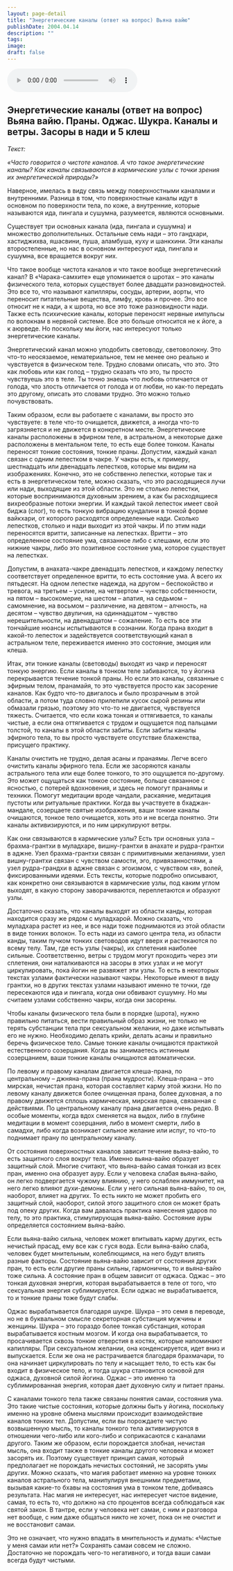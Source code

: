 ```yaml
---
layout: page-detail
title: "Энергетические каналы (ответ на вопрос) Вьяна вайю"
publishDate: 2004.04.14
description: ""
tags:
image:
draft: false
---
```


<audio title="2004.04.14 - Энергетические каналы (ответ на вопрос) Вьяна вайю.mp3" src="https://filer-api.advayta.org/v1.0/public/files/74650" controls=""></audio>

## **Энергетические каналы (ответ на вопрос)** **Вьяна вайю. Праны. Оджас. Шукра. Каналы и ветры.** **Засоры в нади и 5 клеш**
_Текст:_ 

 _«Часто говорится о чистоте каналов. А что такое энергетические каналы? Как каналы связываются в кармические узлы с точки зрения их энергетической природы?»_ 

  
 Наверное, имелась в виду связь между поверхностными каналами и внутренними. Разница в том, что поверхностные каналы идут в основном по поверхности тела, по коже, а внутренние, которые называются ида, пингала и сушумна, разумеется, являются основными.

 Существует три основных канала (ида, пингала и сушумна) и множество дополнительных. Остальные семь нади – это гандхари, хастиджихва, яшасвини, пуша, аламбуша, куху и шанкхини. Эти каналы второстепенные, но нас в основном интересуют ида, пингала и сушумна, все вращается вокруг них.

  
 Что такое вообще чистота каналов и что такое вообще энергетический канал? В «Чарака-самхите» еще упоминается о шротах – это каналы физического тела, которых существует более двадцати разновидностей. Это все то, что называют капилляры, сосуды, артерии, аорты, что переносит питательные вещества, лимфу, кровь и прочее. Это все относит не к нади, а к шрота, но все это тоже разновидности нади. Также есть психические каналы, которые переносят нервные импульсы по волокнам в нервной системе. Все это больше относится не к йоге, а к аюрведе. Но поскольку мы йоги, нас интересуют только энергетические каналы.

 Энергетический канал можно уподобить световоду, световолокну. Это что-то неосязаемое, нематериальное, тем не менее оно реально и чувствуется в физическом теле. Трудно словами описать, что это. Это как любовь или как голод – трудно сказать что это, ты просто чувствуешь это в теле. Ты точно знаешь что любовь отличается от голода, что злость отличается от голода и от любви, но как-то передать это другому, описать это словами трудно. Это можно только почувствовать.

  
 Таким образом, если вы работаете с каналами, вы просто это чувствуете: в теле что-то очищается, движется, а иногда что-то загрязняется и не движется в конкретном месте. Энергетические каналы расположены в эфирном теле, в астральном, а некоторые даже расположены в ментальном теле, то есть еще более тонком. Каналы переносят тонкие состояния, тонкие праны. Допустим, каждый канал связан с одним лепестком в чакре. У чакры есть, к примеру, шестнадцать или двенадцать лепестков, которые мы видим на изображениях. Конечно, это не собственно лепестки, которые так и есть в энергетическом теле, можно сказать, что это расходящиеся лучи или нади, выходящие из этой области. Это не столько лепестки, которые воспринимаются духовным зрением, а как бы расходящиеся вихреобразные потоки энергии. И каждый такой лепесток имеет свой биджа (слог), то есть тонкую вибрацию кундалини в тонкой форме вайкхари, от которого расходятся определенные нади. Сколько лепестков, столько и нади выходит из этой чакры. И по этим нади переносятся вритти, записанные на лепестках. Вритти – это определенное состояние ума, связанное либо с клешами, если это нижние чакры, либо это позитивное состояние ума, которое существует на лепестках.

 Допустим, в анахата-чакре двенадцать лепестков, и каждому лепестку соответствует определенное вритти, то есть состояние ума. А всего их пятьдесят. На одном лепестке надежда, на другом – беспокойство и тревога, на третьем – усилие, на четвертом – чувство собственности, на пятом – высокомерие, на шестом – апатия, на седьмом – самомнение, на восьмом – различение, на девятом – алчность, на десятом – чувство двуличия, на одиннадцатом – чувство нерешительности, на двенадцатом – сожаление. То есть все эти тончайшие нюансы испытываются в сознании. Когда прана входит в какой-то лепесток и задействуется соответствующий канал в астральном теле, переживается именно это состояние, эмоция или клеша.

  
 Итак, эти тонкие каналы (световоды) выходят из чакр и переносят тонкую энергию. Если каналы в тонком теле забиваются, то у йогина перекрывается течение тонкой праны. Но если это каналы, связанные с эфирным телом, пранамайя, то это чувствуется просто как засорение каналов. Как будто что-то двигалось и было прозрачным в этой области, а потом туда словно прилепили кусок сырой резины или обмазали грязью, поэтому это что-то не двигается, чувствуется тяжесть. Считается, что если кожа тонкая и оттягивается, то каналы чистые, а если она оттягивается с трудом и ощущается под пальцами толстой, то каналы в этой области забиты. Если забиты каналы эфирного тела, то вы просто чувствуете отсутствие блаженства, присущего практику.

 Каналы очистить не трудно, делая асаны и пранаямы. Легче всего очистить каналы эфирного тела. Если же засоряются каналы астрального тела или еще более тонкого, то это ощущается по-другому. Это может ощущаться как тонкое состояние, больше связанное с ясностью, с потерей вдохновения, и здесь не помогут пранаямы и техники. Помогут медитации вроде чандали, раскаяние, медитация пустоты или ритуальные практики. Когда вы участвуете в бхаджан-мандале, созерцаете святые изображения, ваши тонкие каналы очищаются, тонкое тело очищается, хоть это и не всегда понятно. Эти каналы активизируются, и по ним циркулируют ветры.

  
 Как они связываются в кармические узлы? Есть три основных узла – брахма-грантхи в муладхаре, вишну-грантхи в анахате и рудра-грантхи в аджне. Узел брахма-грантхи связан с примитивными желаниями, узел вишну-грантхи связан с чувством самости, эго, привязанностями, а узел рудра-грандхи в аджне связан с эгоизмом, с чувством «я», волей, фиксированными идеями. Есть тексты, которые подробно описывают, как конкретно они связываются в кармические узлы, под каким углом выходят, в какую сторону заворачиваются, переплетаются и образуют узлы.

 Достаточно сказать, что каналы выходят из области канды, которая находится сразу же рядом с муладхарой. Можно сказать, что муладхара растет из нее, и все нади тоже поднимаются из этой области в виде тонких волокон. То есть нади из самого центра тела, из области канды, таким пучком тонких световодов идут вверх и растекаются по всему телу. Там, где есть узлы (чакры), иx сплетения наиболее сильные. Соответственно, ветры с трудом могут проходить через эти сплетения, они наталкиваются на засоры в этих узлах и не могут циркулировать, пока йогин не развяжет эти узлы. То есть в некоторых текстах узлами фактически называют чакры. Некоторые имеют в виду грантхи, но в других текстах узлами называют именно те точки, где пересекаются ида и пингала, когда они обвивают сушумну. Но мы считаем узлами собственно чакры, когда они засорены.

  
 Чтобы каналы физического тела были в порядке (шрота), нужно правильно питаться, вести правильный образ жизни, не только не терять субстанции тела при сексуальном желании, но даже испытывать его не нужно. Необходимо делать крийи, делать асаны и правильно беречь физическое тело. Самые тонкие каналы очищаются практикой естественного созерцания. Когда вы занимаетесь истинным созерцанием, ваши тонкие каналы очищаются автоматически.

 По левому и правому каналам двигается клеша-прана, по центральному – джняна-прана (прана мудрости). Клеша-прана – это мирская, нечистая прана, которая составляет карму этой жизни. Но по левому каналу движется более очищенная прана, более духовная, а по правому движется сплошь кармическая, мирская прана, связанная с действиями. По центральному каналу прана двигается очень редко. В особые моменты, когда вдох сменяется на выдох, либо в глубине медитации в момент созерцания, либо в момент смерти, либо в самадхи, либо когда возникает сильное желание или испуг, то что-то поднимает прану по центральному каналу.

  
 От состояния поверхностных каналов зависит течение вьяна-вайю, то есть защитного слоя вокруг тела. Именно вьяна-вайю образует защитный слой. Многие считают, что вьяна-вайю самая тонкая из всех пран, именно она образует ауру. Если у человека слабая вьяна-вайю, он легко подвергается чужому влиянию, у него ослаблен иммунитет, на него легко влияют духи-демоны. Если у него сильная вьяна-вайю, то он, наоборот, влияет на других. То есть никто не может пробить его защитный слой, наоборот, силой этого защитного слоя он может брать под опеку других. Когда вам давалась практика нанесения ударов по телу, то это практика, стимулирующая вьяна-вайю. Состояние ауры определяется состоянием вьяна-вайю.

 Если вьяна-вайю сильна, человек может впитывать карму других, есть нечистый прасад, ему все как с гуся вода. Если вьяна-вайю слаба, человек будет мнительным, колеблющимся, на него будут влиять разные факторы. Состояние вьяна-вайю зависит от состояния других пран, то есть если другие праны сильны, гармоничны, то и вьяна-вайю тоже сильна. А состояние пран в общем зависит от оджаса. Оджас – это тонкая духовная энергия, которая вырабатывается в теле от того, что сексуальная энергия сублимируется. Если оджас не вырабатывается, то и тонкие праны тоже будут слабы.

  
 Оджас вырабатывается благодаря шукре. Шукра – это семя в переводе, но не в буквальном смысле секреторная субстанция мужчины и женщины. Шукра – это гораздо более тонкая субстанция, которая вырабатывается костным мозгом. И когда она вырабатывается, то просачивается сквозь тонкие отверстия в костях, которые напоминают капилляры. При сексуальном желании, она конденсируется, идет вниз и выпускается. Если же она не растрачивается благодаря брахмачари, то она начинает циркулировать по телу и насыщает тело, то есть как бы входит в физическое тело, и тогда шукра становится основой для оджаса, духовной силой йогина. Оджас – это именно та сублимированная энергия, которая дает духовную силу и питает праны.

 С каналами тонкого тела также связаны понятия самаи, состояния ума. Это такие чистые состояния, которые должны быть у йогина, поскольку именно на уровне обмена мыслями происходит взаимодействие каналов тонких тел. Допустим, если вы порождаете чистую возвышенную мысль, то каналы тонкого тела активизируются в отношении чего-либо или кого-либо и соприкасаются с каналами другого. Таким же образом, если порождается злобная, нечистая мысль, она входит также в тонкие каналы другого человека и может засорять их. Поэтому существует принцип самая, который предполагает не порождать нечистых состояний, не засорять умы других. Можно сказать, что магия работает именно на уровне тонких каналов астрального тела, манипулируя внешними предметами, вызывая какие-то бхавы на состояния ума в тонком теле, добиваясь результата. Нас магия не интересует, нас интересует чистое видение, самая, то есть то, что должно на сто процентов всегда соблюдаться как святой закон. В тантре, если у человека нет самаи, с ним и разговора нет вообще, с ним даже общаться никто не хочет, пока он не очистит и не восстановит самаи.

 Это не означает, что нужно впадать в мнительность и думать: «Чистые у меня самаи или нет?» Сохранять самаи совсем не сложно. Достаточно не порождать чего-то негативного, и тогда ваши самаи всегда будут чистыми.
  
  
